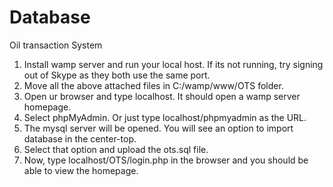# Database
Oil transaction System
1. Install wamp server and run your local host. If its not running, try signing out of Skype as they both use the same port.
2. Move all the above attached files in C:/wamp/www/OTS folder. 
3. Open ur browser and type localhost. It should open a wamp server homepage.
4. Select phpMyAdmin. Or just type localhost/phpmyadmin as the URL.
5. The mysql server will be opened. You will see an option to import database in the center-top.
6. Select that option and upload the ots.sql file.
7. Now, type localhost/OTS/login.php in the browser and you should be able to view the homepage.
